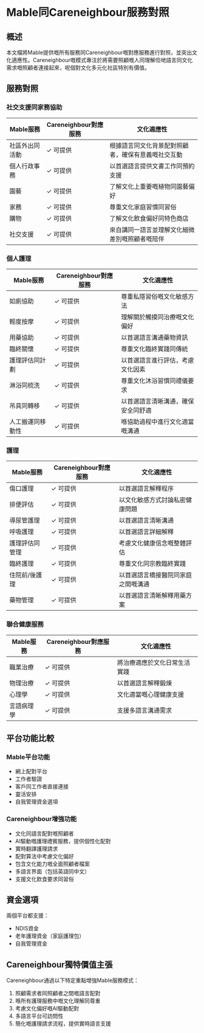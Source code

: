 # Mable同Careneighbour服務對照

## 概述
本文檔將Mable提供嘅所有服務同Careneighbour嘅對應服務進行對照，並突出文化適應性。Careneighbour嘅模式專注於將需要照顧嘅人同理解佢哋語言同文化需求嘅照顧者連接起來，呢個對文化多元化社區特別有價值。

## 服務對照

### 社交支援同家務協助

| Mable服務 | Careneighbour對應服務 | 文化適應性 |
|---------------|--------------------------|---------------------|
| 社區外出同活動 | ✓ 可提供 | 根據語言同文化背景配對照顧者，確保有意義嘅社交互動 |
| 個人行政事務 | ✓ 可提供 | 以首選語言提供文書工作同預約支援 |
| 園藝 | ✓ 可提供 | 了解文化上重要嘅植物同園藝偏好 |
| 家務 | ✓ 可提供 | 尊重文化家庭習慣同習俗 |
| 購物 | ✓ 可提供 | 了解文化飲食偏好同特色商店 |
| 社交支援 | ✓ 可提供 | 來自講同一語言並理解文化細微差別嘅照顧者嘅陪伴 |

### 個人護理

| Mable服務 | Careneighbour對應服務 | 文化適應性 |
|---------------|--------------------------|---------------------|
| 如廁協助 | ✓ 可提供 | 尊重私隱習俗嘅文化敏感方法 |
| 輕度按摩 | ✓ 可提供 | 理解關於觸摸同治療嘅文化偏好 |
| 用藥協助 | ✓ 可提供 | 以首選語言溝通藥物資訊 |
| 臨終關懷 | ✓ 可提供 | 尊重文化臨終實踐同傳統 |
| 護理評估同計劃 | ✓ 可提供 | 以首選語言進行評估，考慮文化因素 |
| 淋浴同梳洗 | ✓ 可提供 | 尊重文化沐浴習慣同禮儀要求 |
| 吊具同轉移 | ✓ 可提供 | 以首選語言清晰溝通，確保安全同舒適 |
| 人工搬運同移動性 | ✓ 可提供 | 喺協助過程中進行文化適當嘅溝通 |

### 護理

| Mable服務 | Careneighbour對應服務 | 文化適應性 |
|---------------|--------------------------|---------------------|
| 傷口護理 | ✓ 可提供 | 以首選語言解釋程序 |
| 排便評估 | ✓ 可提供 | 以文化敏感方式討論私密健康問題 |
| 導尿管護理 | ✓ 可提供 | 以首選語言清晰溝通 |
| 呼吸護理 | ✓ 可提供 | 以首選語言詳細解釋 |
| 護理評估同管理 | ✓ 可提供 | 考慮文化健康信念嘅整體評估 |
| 臨終護理 | ✓ 可提供 | 尊重文化同宗教臨終實踐 |
| 住院前/後護理 | ✓ 可提供 | 以首選語言橋接醫院同家庭之間嘅溝通 |
| 藥物管理 | ✓ 可提供 | 以首選語言清晰解釋用藥方案 |

### 聯合健康服務

| Mable服務 | Careneighbour對應服務 | 文化適應性 |
|---------------|--------------------------|---------------------|
| 職業治療 | ✓ 可提供 | 將治療適應於文化日常生活實踐 |
| 物理治療 | ✓ 可提供 | 以首選語言解釋鍛煉 |
| 心理學 | ✓ 可提供 | 文化適當嘅心理健康支援 |
| 言語病理學 | ✓ 可提供 | 支援多語言溝通需求 |

## 平台功能比較

### Mable平台功能
- 網上配對平台
- 工作者驗證
- 客戶同工作者直接連接
- 靈活安排
- 自我管理資金選項

### Careneighbour增強功能
- 文化同語言配對嘅照顧者
- AI驅動嘅護理禮賓服務，提供個性化配對
- 實時翻譯護理請求
- 配對算法中考慮文化偏好
- 包含文化能力嘅全面照顧者檔案
- 多語言界面（包括英語同中文）
- 支援文化飲食要求同習俗

## 資金選項
兩個平台都支援：
- NDIS資金
- 老年護理資金（家庭護理包）
- 自我管理資金

## Careneighbour獨特價值主張
Careneighbour通過以下特定重點增強Mable服務模式：
1. 照顧需求者同照顧者之間嘅語言配對
2. 喺所有護理服務中嘅文化理解同尊重
3. 考慮文化偏好嘅AI驅動配對
4. 多語言平台可訪問性
5. 簡化嘅護理請求流程，提供實時語言支援
